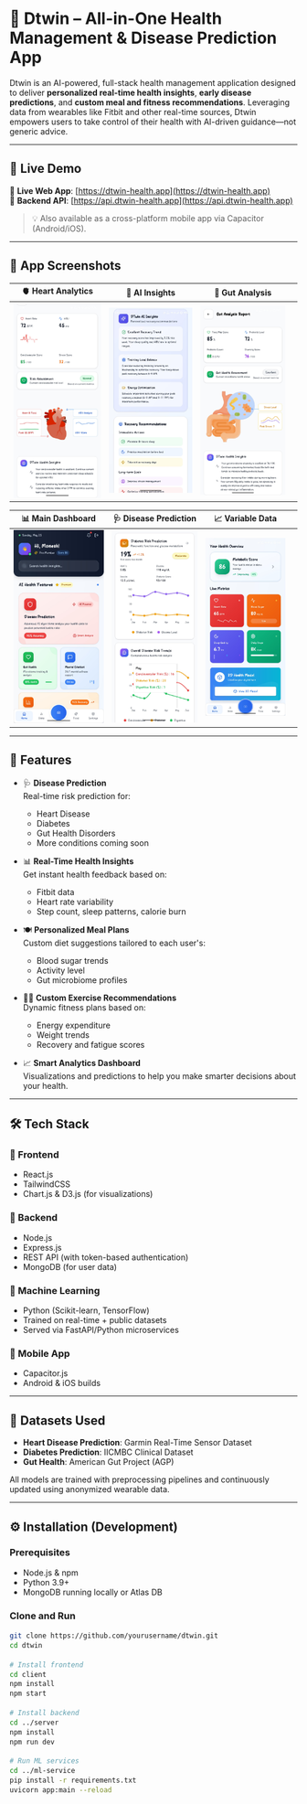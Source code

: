 # 🧠 Dtwin – All-in-One Health Management & Disease Prediction App

Dtwin is an AI-powered, full-stack health management application designed to deliver **personalized real-time health insights**, **early disease predictions**, and **custom meal and fitness recommendations**. Leveraging data from wearables like Fitbit and other real-time sources, Dtwin empowers users to take control of their health with AI-driven guidance—not generic advice.

---

## 🚀 Live Demo

🔗 **Live Web App**: [https://dtwin-health.app](https://dtwin-health.app)  
🔗 **Backend API**: [https://api.dtwin-health.app](https://api.dtwin-health.app)

> 💡 Also available as a cross-platform mobile app via Capacitor (Android/iOS).

---

## 📸 App Screenshots


| 🫀 Heart Analytics | 🤖 AI Insights | 🔎 Gut Analysis |   |
|:---------------:|:----------------:|:----------------------:|:-:|
| ![](./public/screenshots/5.jpg) | ![](./public/screenshots/2.jpg) | ![](./public/screenshots/6.jpg) |

| 📊 Main Dashboard | 🩺 Disease Prediction | 📈 Variable Data |   |
|:---------------:|:----------------:|:----------------------:|:-:|
| ![](./public/screenshots/9.jpg) | ![](./public/screenshots/4.jpg) | ![](./public/screenshots/7.jpg) |   |

---

## 🧬 Features

- 🩺 **Disease Prediction**  
  Real-time risk prediction for:
  - Heart Disease
  - Diabetes
  - Gut Health Disorders
  - More conditions coming soon

- 📊 **Real-Time Health Insights**  
  Get instant health feedback based on:
  - Fitbit data
  - Heart rate variability
  - Step count, sleep patterns, calorie burn

- 🍽️ **Personalized Meal Plans**  
  Custom diet suggestions tailored to each user's:
  - Blood sugar trends
  - Activity level
  - Gut microbiome profiles

- 🏃‍♂️ **Custom Exercise Recommendations**  
  Dynamic fitness plans based on:
  - Energy expenditure
  - Weight trends
  - Recovery and fatigue scores

- 📈 **Smart Analytics Dashboard**  
  Visualizations and predictions to help you make smarter decisions about your health.

---

## 🛠️ Tech Stack

### 🔷 Frontend
- React.js
- TailwindCSS
- Chart.js & D3.js (for visualizations)

### 🔶 Backend
- Node.js
- Express.js
- REST API (with token-based authentication)
- MongoDB (for user data)

### 🧪 Machine Learning
- Python (Scikit-learn, TensorFlow)
- Trained on real-time + public datasets
- Served via FastAPI/Python microservices

### 📱 Mobile App
- Capacitor.js
- Android & iOS builds

---

## 📂 Datasets Used

- **Heart Disease Prediction**: Garmin Real-Time Sensor Dataset  
- **Diabetes Prediction**: IICMBC Clinical Dataset  
- **Gut Health**: American Gut Project (AGP)

All models are trained with preprocessing pipelines and continuously updated using anonymized wearable data.

---

## ⚙️ Installation (Development)

### Prerequisites
- Node.js & npm
- Python 3.9+
- MongoDB running locally or Atlas DB

### Clone and Run

```bash
git clone https://github.com/yourusername/dtwin.git
cd dtwin

# Install frontend
cd client
npm install
npm start

# Install backend
cd ../server
npm install
npm run dev

# Run ML services
cd ../ml-service
pip install -r requirements.txt
uvicorn app:main --reload
